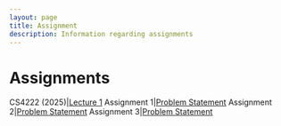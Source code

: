 ```yaml
---
layout: page
title: Assignment
description: Information regarding assignments 
---
```


# Assignments

CS4222 (2025)|[Lecture 1](https://weiserlab.github.io/wirelessnetworking/CS4222_2025_Lecture1.pptx)
Assignment 1|[Problem Statement](https://weiserlab.github.io/wirelessnetworking/Assignment1.pdf)
Assignment 2|[Problem Statement](https://weiserlab.github.io/wirelessnetworking/Assignment2_v3.pdf)
Assignment 3|[Problem Statement](https://weiserlab.github.io/wirelessnetworking/Assignment3.pdf)



